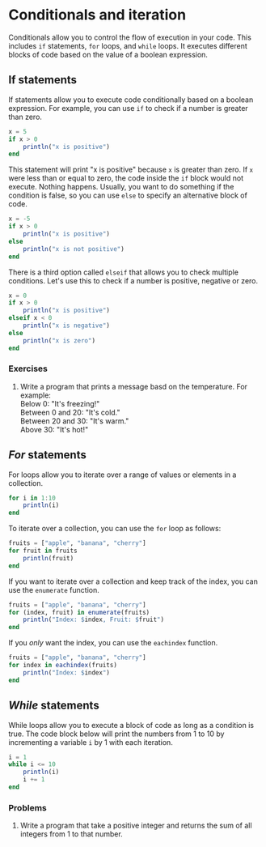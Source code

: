 # Conditionals and iteration

Conditionals allow you to control the flow of execution in your code.
This includes `if` statements, `for` loops, and `while` loops.
It executes different blocks of code based on the value of a boolean expression.


## If statements
If statements allow you to execute code conditionally based on a boolean expression.
For example, you can use `if` to check if a number is greater than zero.
```julia
x = 5
if x > 0
    println("x is positive")
end
```
This statement will print "x is positive" because `x` is greater than zero.
If `x` were less than or equal to zero, the code inside the `if` block would not execute.
Nothing happens.
Usually, you want to do something if the condition is false, so you can use `else` to specify an alternative block of code.
```julia
x = -5
if x > 0
    println("x is positive")
else
    println("x is not positive")
end
```

There is a third option called `elseif` that allows you to check multiple conditions.
Let's use this to check if a number is positive, negative or zero.
```julia
x = 0
if x > 0
    println("x is positive")
elseif x < 0
    println("x is negative")
else
    println("x is zero")
end
```

### Exercises
1. Write a program that prints a message basd on the temperature. For example: \
    Below 0: "It's freezing!" \
    Between 0 and 20: "It's cold." \
    Between 20 and 30: "It's warm." \
    Above 30: "It's hot!"



## *For* statements
For loops allow you to iterate over a range of values or elements in a collection.

```julia
for i in 1:10
    println(i)
end
```

To iterate over a collection, you can use the `for` loop as follows:

```julia
fruits = ["apple", "banana", "cherry"]
for fruit in fruits
    println(fruit)
end
```

If you want to iterate over a collection and keep track of the index, you can use the `enumerate` function.

```julia
fruits = ["apple", "banana", "cherry"]
for (index, fruit) in enumerate(fruits)
    println("Index: $index, Fruit: $fruit")
end
```

If you *only* want the index, you can use the `eachindex` function.

```julia
fruits = ["apple", "banana", "cherry"]
for index in eachindex(fruits)
    println("Index: $index")
end
```

## *While* statements
While loops allow you to execute a block of code as long as a condition is true.
The code block below will print the numbers from 1 to 10 by incrementing a variable `i` by 1 with each iteration.

```julia
i = 1
while i <= 10
    println(i)
    i += 1
end
```

### Problems
1. Write a program that take a positive integer and returns the sum of all integers from 1 to that number.